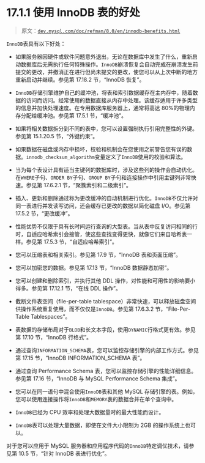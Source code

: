 # 17.1.1 使用 InnoDB 表的好处

> 原文：[`dev.mysql.com/doc/refman/8.0/en/innodb-benefits.html`](https://dev.mysql.com/doc/refman/8.0/en/innodb-benefits.html)

`InnoDB`表具有以下好处：

+   如果服务器因硬件或软件问题意外退出，无论在数据库中发生了什么，重新启动数据库后无需执行任何特殊操作。`InnoDB`崩溃恢复会自动完成在崩溃发生前提交的更改，并撤消正在进行但尚未提交的更改，使您可以从上次中断的地方重新启动并继续。参见第 17.18.2 节，“InnoDB 恢复”。

+   `InnoDB`存储引擎维护自己的缓冲池，将表和索引数据缓存在主内存中，随着数据的访问而访问。经常使用的数据直接从内存中处理。该缓存适用于许多类型的信息并加快处理速度。在专用数据库服务器上，通常将高达 80%的物理内存分配给缓冲池。参见第 17.5.1 节，“缓冲池”。

+   如果将相关数据拆分到不同的表中，您可以设置强制执行引用完整性的外键。参见第 15.1.20.5 节，“外键约束”。

+   如果数据在磁盘或内存中损坏，校验和机制会在您使用之前警告您有误的数据。`innodb_checksum_algorithm`变量定义了`InnoDB`使用的校验和算法。

+   当为每个表设计具有适当主键列的数据库时，涉及这些列的操作会自动优化。在`WHERE`子句、`ORDER BY`子句、`GROUP BY`子句和连接操作中引用主键列非常快速。参见第 17.6.2.1 节，“聚簇索引和二级索引”。

+   插入、更新和删除通过称为更改缓冲的自动机制进行优化。`InnoDB`不仅允许对同一表进行并发读写访问，还会缓存已更改的数据以简化磁盘 I/O。参见第 17.5.2 节，“更改缓冲”。

+   性能优势不仅限于具有长时间运行查询的大型表。当从表中反复访问相同的行时，自适应哈希索引会接管，使这些查找变得更快，就像它们来自哈希表一样。参见第 17.5.3 节，“自适应哈希索引”。

+   您可以压缩表和相关索引。参见第 17.9 节，“InnoDB 表和页面压缩”。

+   您可以加密您的数据。参见第 17.13 节，“InnoDB 数据静态加密”。

+   您可以创建和删除索引，并执行其他 DDL 操作，对性能和可用性的影响要小得多。参见第 17.12.1 节，“在线 DDL 操作”。

+   截断文件表空间（file-per-table tablespace）非常快速，可以释放磁盘空间供操作系统重复使用，而不仅仅是`InnoDB`。参见第 17.6.3.2 节，“File-Per-Table Tablespaces”。

+   表数据的存储布局对于`BLOB`和长文本字段，使用`DYNAMIC`行格式更有效。参见第 17.10 节，“InnoDB 行格式”。

+   通过查询`INFORMATION_SCHEMA`表，您可以监控存储引擎的内部工作方式。参见第 17.15 节，“InnoDB INFORMATION_SCHEMA 表”。

+   通过查询 Performance Schema 表，您可以监控存储引擎的性能详细信息。参见第 17.16 节，“InnoDB 与 MySQL Performance Schema 集成”。

+   您可以在同一语句中混合使用`InnoDB`表和其他 MySQL 存储引擎的表。例如，您可以使用连接操作将`InnoDB`和`MEMORY`表的数据合并在单个查询中。

+   `InnoDB`已经为 CPU 效率和处理大数据量时的最大性能而设计。

+   `InnoDB`表可以处理大量数据，即使在文件大小限制为 2GB 的操作系统上也可以。

对于您可以应用于 MySQL 服务器和应用程序代码的`InnoDB`特定调优技术，请参见第 10.5 节，“针对 InnoDB 表进行优化”。
